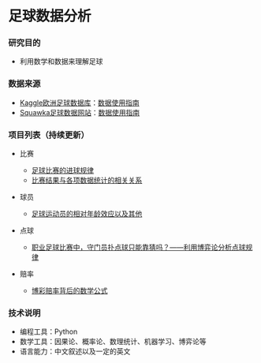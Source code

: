 # 足球数据分析

### 研究目的

* 利用数学和数据来理解足球

### 数据来源

* [Kaggle欧洲足球数据库](https://www.kaggle.com/hugomathien/soccer)：[数据使用指南](https://github.com/xzl524/football_data_analysis/tree/master/data_source/kaggle)
* [Squawka足球数据网站](https://www.squawka.com/en/)：[数据使用指南](https://github.com/xzl524/football_data_analysis/tree/master/data_source/squawka)

### 项目列表（持续更新）
* 比赛
	* [足球比赛的进球规律](https://github.com/xzl524/football_data_analysis/blob/master/notebooks/goal_poisson_cn.ipynb)
	* [比赛结果与各项数据统计的相关关系](https://github.com/xzl524/football_data_analysis/blob/master/notebooks/correlation_analysis_match_results_with_event_stats.ipynb)
* 球员
	* [足球运动员的相对年龄效应以及其他](https://github.com/xzl524/football_data_analysis/blob/master/notebooks/relative_age_effect_and_others_cn.ipynb)
* 点球
	* [职业足球比赛中，守门员扑点球只能靠猜吗？——利用博弈论分析点球规律](https://github.com/xzl524/football_data_analysis/blob/master/notebooks/penalty_game_theory.ipynb)	

* 赔率
	* [博彩赔率背后的数学公式](https://github.com/xzl524/football_data_analysis/blob/master/notebooks/odds_math.ipynb)

### 技术说明
* 编程工具：Python
* 数学工具：因果论、概率论、数理统计、机器学习、博弈论等
* 语言能力：中文叙述以及一定的英文
